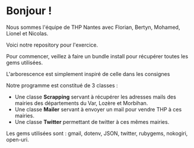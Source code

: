 <h1>Bonjour !</h1>
<p>Nous sommes l'équipe de THP Nantes avec Florian, Bertyn, Mohamed, Lionel et Nicolas.</p>
<p>Voici notre repository pour l'exercice.</p>
<p>Pour commencer, veillez à faire un bundle install pour récupérer toutes les gems utilisées.</p>

<p>L'arborescence est simplement inspiré de celle dans les consignes</p>

Notre programme est constitué de 3 classes :
<ul>
  <li>Une classe <strong>Scrapping</strong> servant à récupérer les adresses mails des mairies des départements du Var, Lozère et Morbihan.</li>
  <li>Une classe <strong>Mailer</strong> servant à envoyer un mail pour vendre THP à ces mairies.</li>
  <li>Une classe <strong>Twitter</strong> permettant de twitter à ces mêmes mairies.</li>
</ul>

Les gems utilisées sont : gmail, dotenv, JSON, twitter, rubygems, nokogiri, open-uri.
